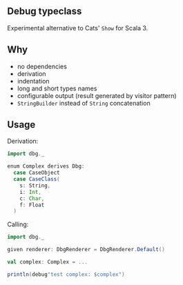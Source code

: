 ## Debug typeclass

Experimental alternative to Cats' `Show` for Scala 3.

## Why

 * no dependencies
 * derivation
 * indentation
 * long and short types names
 * configurable output (result generated by visitor pattern)
 * `StringBuilder` instead of `String` concatenation

## Usage

Derivation:

```scala
import dbg._

enum Complex derives Dbg:
  case CaseObject
  case CaseClass(
    s: String,
    i: Int,
    c: Char,
    f: Float
  )
```

Calling:

```scala
import dbg._

given renderer: DbgRenderer = DbgRenderer.Default()

val complex: Complex = ...

println(debug"test complex: $complex")
```

